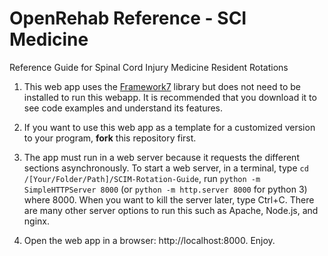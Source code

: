 # OpenRehab Reference - SCI Medicine
Reference Guide for Spinal Cord Injury Medicine Resident Rotations

1. This web app uses the [Framework7](https://framework7.io) library but does not need to be installed to run this webapp. It is recommended that you download it to see code examples and understand its features.

2. If you want to use this web app as a template for a customized version to your program, **fork** this repository first. 

3. The app must run in a web server because it requests the different sections asynchronously. To start a web server, in a terminal, type ```cd /[Your/Folder/Path]/SCIM-Rotation-Guide```, run ```python -m SimpleHTTPServer 8000``` (or ```python -m http.server 8000``` for python 3) where 8000.  When you want to kill the server later, type Ctrl+C. There are many other server options to run this such as Apache, Node.js, and nginx. 

4. Open the web app in a browser: http://localhost:8000. Enjoy.
